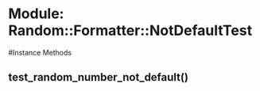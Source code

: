# Module: Random::Formatter::NotDefaultTest
    




#Instance Methods
## test_random_number_not_default() [](#method-i-test_random_number_not_default)

